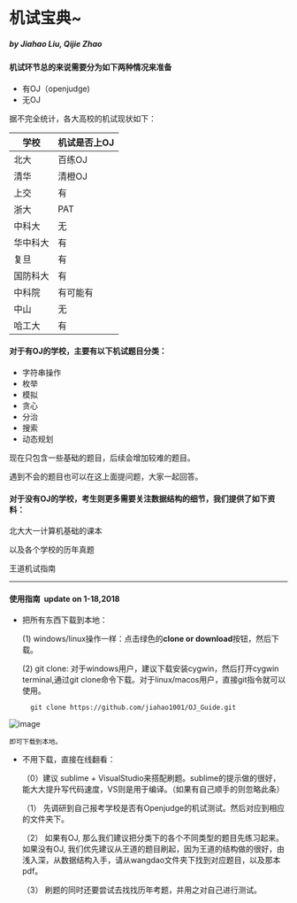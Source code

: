 # 机试宝典~  
#####                     by Jiahao Liu, Qijie Zhao

#### 机试环节总的来说需要分为如下**两种情况来准备**
- 有OJ（openjudge)
- 无OJ

据不完全统计，各大高校的机试现状如下：

| 学校   | 机试是否上OJ |
| ---- | ------- |
| 北大   | 百练OJ    |
| 清华   | 清橙OJ    |
| 上交   | 有       |
| 浙大   | PAT     |
| 中科大  | 无       |
| 华中科大 | 有       |
| 复旦   | 有       |
| 国防科大 | 有       |
| 中科院  | 有可能有    |
| 中山   | 无       |
| 哈工大  | 有       |




#### 对于有OJ的学校，主要有以下机试题目分类：

- 字符串操作
- 枚举
- 模拟
- 贪心
- 分治
- 搜索
- 动态规划

现在只包含一些基础的题目，后续会增加较难的题目。

遇到不会的题目也可以在这上面提问题，大家一起回答。

#### 对于没有OJ的学校，考生则更多需要关注数据结构的细节，我们提供了如下资料：
北大大一计算机基础的课本

以及各个学校的历年真题

王道机试指南

-------

#### 使用指南  update on 1-18,2018

- 把所有东西下载到本地：

    (1) windows/linux操作一样：点击绿色的**clone or download**按钮，然后下载。
    
    (2) git clone:
        对于windows用户，建议下载安装cygwin，然后打开cygwin terminal,通过git clone命令下载。对于linux/macos用户，直接git指令就可以使用。
        
        git clone https://github.com/jiahao1001/OJ_Guide.git


![image](https://github.com/jiahao1001/OJ_Guide/tree/master/tmp/example.jpg)

    即可下载到本地。
- 不用下载，直接在线翻看：
    
    （0）建议 sublime + VisualStudio来搭配刷题。sublime的提示做的很好，能大大提升写代码速度，VS则是用于编译。（如果有自己顺手的则忽略此条）
    
    （1） 先调研到自己报考学校是否有Openjudge的机试测试。然后对应到相应的文件夹下。
    
    （2） 如果有OJ, 那么我们建议把分类下的各个不同类型的题目先练习起来。如果没有OJ, 我们优先建议从王道的题目刷起，因为王道的结构做的很好，由浅入深，从数据结构入手，请从wangdao文件夹下找到对应题目，以及那本pdf。
    
    （3） 刷题的同时还要尝试去找找历年考题，并用之对自己进行测试。
